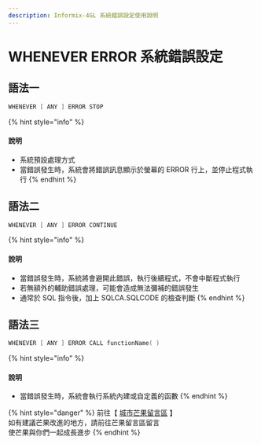 ```yaml
---
description: Informix-4GL 系統錯誤設定使用說明
---
```


# WHENEVER ERROR 系統錯誤設定

## 語法一

```objectivec
WHENEVER [ ANY ] ERROR STOP
```

{% hint style="info" %}
#### 說明

* 系統預設處理方式
* 當錯誤發生時，系統會將錯誤訊息顯示於螢幕的 ERROR 行上，並停止程式執行
{% endhint %}

## 語法二

```objectivec
WHENEVER [ ANY ] ERROR CONTINUE
```

{% hint style="info" %}
#### 說明

* 當錯誤發生時，系統將會避開此錯誤，執行後續程式，不會中斷程式執行
* 若無額外的輔助錯誤處理，可能會造成無法彌補的錯誤發生
* 通常於 SQL 指令後，加上 SQLCA.SQLCODE 的檢查判斷
{% endhint %}

## 語法三

```objectivec
WHENEVER [ ANY ] ERROR CALL functionName( )
```

{% hint style="info" %}
#### 說明

* 當錯誤發生時，系統會執行系統內建或自定義的函數
{% endhint %}

{% hint style="danger" %}
前往【 [城市芒果留言區](https://give0714.pixnet.net/blog/post/46000348-informix-4gl-%e7%b3%bb%e7%b5%b1%e9%8c%af%e8%aa%a4%e8%a8%ad%e5%ae%9a) 】  
如有建議芒果改進的地方，請前往芒果留言區留言  
使芒果與你們一起成長進步
{% endhint %}


